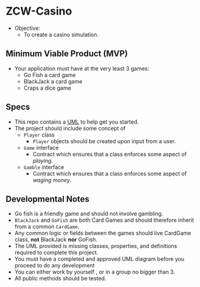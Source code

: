 # ZCW-Casino
* Objective:
  * To create a casino simulation.

## Minimum Viable Product (MVP)
* Your application must have at the very least 3 games:
  * Go Fish a card game
  * BlackJack a card game
  * Craps a dice game

## Specs
* This repo contains a [UML](https://github.com/Zipcoder/CR-MacroLabs-OOP-Casino/blob/master/UML.pdf) to help get you started.
* The project should include some concept of
  * `Player` class
    * `Player` objects should be created upon input from a user.
  * `Game` interface
    * Contract which ensures that a class enforces some aspect of _playing_.
  * `Gamble` interface
    * Contract which ensures that a class enforces some aspect of _waging money_.
  
 

## Developmental Notes
* Go fish is a friendly game and should not involve gambling.
* `BlackJack` and `GoFish` are both Card Games and should therefore inherit from a common `CardGame`.
* Any common logic or fields between the games should live CardGame class, **not** BlackJack **nor** GoFish.
* The UML provided is missing classes, properties, and definitions required to complete this project.
* You must have a completed and approved UML diagram before you proceed to do any development
* You can either work by yourself , or in a group no bigger than 3.
* All public methods should be tested.
